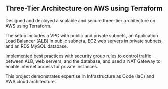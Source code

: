 Three-Tier Architecture on AWS using Terraform
-----------------------------------------------
Designed and deployed a scalable and secure three-tier architecture on AWS using Terraform. 

The setup includes a VPC with public and private subnets, an Application Load Balancer (ALB) in public subnets, EC2 web servers in private subnets, and an RDS MySQL database. 

Implemented best practices with security group rules to control traffic between ALB, web servers, and the database, and used a NAT Gateway to enable internet access for private instances. 

This project demonstrates expertise in Infrastructure as Code (IaC) and AWS cloud architecture.
